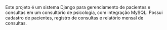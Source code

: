 <!-- Use this file to provide workspace-specific custom instructions to Copilot. For more details, visit https://code.visualstudio.com/docs/copilot/copilot-customization#_use-a-githubcopilotinstructionsmd-file -->
Este projeto é um sistema Django para gerenciamento de pacientes e consultas em um consultório de psicologia, com integração MySQL. Possui cadastro de pacientes, registro de consultas e relatório mensal de consultas.
